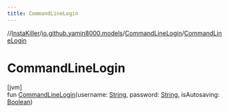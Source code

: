 ```yaml
---
title: CommandLineLogin
---
```

//[InstaKiller](../../../index.html)/[io.github.yamin8000.models](../index.html)/[CommandLineLogin](index.html)/[CommandLineLogin](-command-line-login.html)



# CommandLineLogin



[jvm]\
fun [CommandLineLogin](-command-line-login.html)(username: [String](https://kotlinlang.org/api/latest/jvm/stdlib/kotlin/-string/index.html), password: [String](https://kotlinlang.org/api/latest/jvm/stdlib/kotlin/-string/index.html), isAutosaving: [Boolean](https://kotlinlang.org/api/latest/jvm/stdlib/kotlin/-boolean/index.html))




